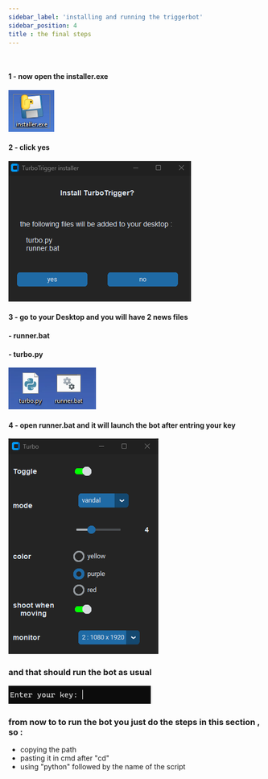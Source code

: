 ```yaml
---
sidebar_label: 'installing and running the triggerbot'
sidebar_position: 4
title : the final steps 
---
```


<br/>

#### 1 -  now open the installer.exe
![image](installer.png)
#### 2 - click yes
![image](installchoice.png)
#### 3 - go to your Desktop and you will have 2 news files 
#### - runner.bat
#### - turbo.py
![image](runner.png)
#### 4 - open runner.bat and it will launch the bot after entring your key
![image](botmenu.png)


### and that should run the bot as usual
![image](keypng.png)

### from now to to run the bot you just do the steps in this section , so :
- copying the path
- pasting it in cmd after "cd"
- using "python" followed by the name of the script

